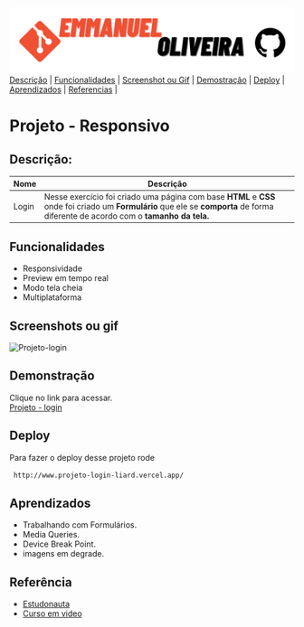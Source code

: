 ![banner-github](https://github.com/emmanuelmarcosdeoliveira/media-query/blob/main/imagens/manu-github.png) 
[Descrição](#descrição) | 
[Funcionalidades](#funcionalidades) |
[Screenshot ou Gif](#screenshots-ou-gif) |
[Demostração](n#demonstração) |
[Deploy](#deploy) |
[Aprendizados](#aprendizados) |
[Referencias](#referência) |
# Projeto - Responsivo
## Descrição:
Nome |   Descrição
---- | ------------
Login | Nesse exercício foi criado uma página com base **HTML** e **CSS** onde foi criado um **Formulário** que ele se **comporta** de forma diferente de acordo com o **tamanho da tela.**
## Funcionalidades

- Responsividade
- Preview em tempo real
- Modo tela cheia
- Multiplataforma


## Screenshots ou gif 

![Projeto-login](https://github.com/emmanuelmarcosdeoliveira/projeto-login/blob/main/imagens/tela-login.gif)

## Demonstração

Clique no link para acessar. <br>
 [Projeto - login ](http://www.projeto-login-liard.vercel.app/)


## Deploy

Para fazer o deploy desse projeto rode

```bash
 http://www.projeto-login-liard.vercel.app/
```


## Aprendizados

- Trabalhando com Formulários. 
- Media Queries.
 - Device Break Point. 
- imagens em degrade.

## Referência

 - [Estudonauta](https://www.estudonauta.com/)
 - [Curso em video](https://cursoemvideo.com)
 

